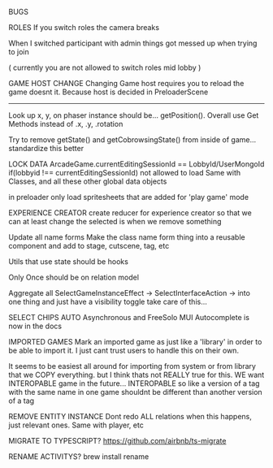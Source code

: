 BUGS

ROLES
  If you switch roles the camera breaks 

  When I switched participant with admin things got messed up when trying to join

  ( currently you are not allowed to switch roles mid lobby )

GAME HOST CHANGE
  Changing Game host requires you to reload the game doesnt it. Because host is decided in PreloaderScene

-----

Look up x, y, on phaser instance should be... getPosition(). Overall use Get Methods instead of .x, .y, .rotation

Try to remove getState() and getCobrowsingState() from inside of game... standardize this better

LOCK DATA
  ArcadeGame.currentEditingSessionId == LobbyId/UserMongoId
  if(lobbyid !== currentEditingSessionId) not allowed to load
  Same with Classes, and all these other global data objects

in preloader
  only load spritesheets that are added for 'play game' mode

EXPERIENCE CREATOR
  create reducer for experience creator so that we can at least change the selected is when we remove something

Update all name forms 
  Make the class name form thing into a reusable component and add to stage, cutscene, tag, etc

Utils that use state should be hooks

Only Once should be on relation model

Aggregate all SelectGameInstanceEffect -> SelectInterfaceAction -> into one thing and just have a visibility toggle take care of this...

SELECT CHIPS AUTO 
  Asynchronous and FreeSolo MUI Autocomplete is now in the docs

IMPORTED GAMES
  Mark an imported game as just like a 'library' in order to be able to import it. I just cant trust users to handle this on their own. 

  It seems to be easiest all around for importing from system or from library that we COPY everything. but I think thats not REALLY true for this. WE want INTEROPABLE game in the future... INTEROPABLE so like a version of a tag with the same name in one game shouldnt be different than another version of a tag

REMOVE ENTITY INSTANCE
  Dont redo ALL relations when this happens, just relevant ones. Same with player, etc

MIGRATE TO TYPESCRIPT?
  https://github.com/airbnb/ts-migrate

RENAME ACTIVITYS?
  brew install rename